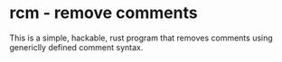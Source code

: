 # rcm - remove comments

This is a simple, hackable, rust program that removes comments using genericlly defined comment syntax.
